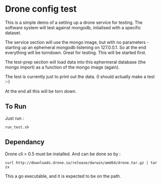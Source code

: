 Drone config test
=================

This is a simple demo of a setting up a drone service for testing. The software
system will test against mongodb, intialised with a specific dataset.

The service section will use the mongo image, but with no parameters - starting
up an ephemeral mongodb listening on 127.0.0.1. So at the end everything will be
torndown. Great for testing. This will be started first.

The test-prep section will load data into this ephermeral database (the mongo import)
as a function of the mongo image (again).

The test is currently just to print out the data. (I should actually
make a test :-)

At the end all this will be torn down.

To Run
------

Just run :

```
run_test.sh
```

Dependancy
-----------

Drone cli > 0.5 must be installed. And can be done so by :

```
curl http://downloads.drone.io/release/darwin/amd64/drone.tar.gz | tar zx
```

This a go executable, and it is expected to be on the path.
